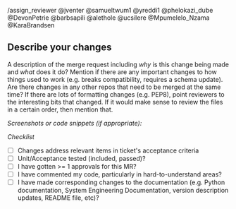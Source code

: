 /assign_reviewer @jventer @samueltwum1 @yreddi1 @phelokazi_dube @DevonPetrie @barbsapili @alethole @ucsilere @Mpumelelo_Nzama @KaraBrandsen

## Describe your changes

A description of the merge request including _why_ is this change being made and _what_ does it do? Mention if there are any important changes to how things used to work (e.g. breaks compatibility, requires a schema update). Are there changes in any other repos that need to be merged at the same time? If there are lots of formatting changes (e.g. PEP8), point reviewers to the interesting bits that changed. If it would make sense to review the files in a certain order, then mention that.

*Screenshots or code snippets (if appropriate):*

*Checklist*

- [ ] Changes address relevant items in ticket's acceptance criteria
- [ ] Unit/Acceptance tested (included, passed)?
- [ ] I have gotten >= 1 approvals for this MR?
- [ ] I have commented my code, particularly in hard-to-understand areas?
- [ ] I have made corresponding changes to the documentation (e.g. Python documentation, System Engineering Documentation, version description updates, README file, etc)?

